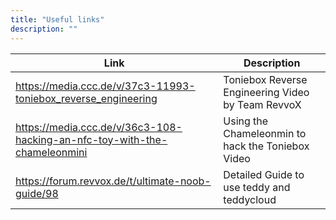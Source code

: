 ```yaml
---
title: "Useful links"
description: ""
---
```


| Link        | Description |
| ----------- | ----------- |
| https://media.ccc.de/v/37c3-11993-toniebox_reverse_engineering | Toniebox Reverse Engineering Video by Team RevvoX |
| https://media.ccc.de/v/36c3-108-hacking-an-nfc-toy-with-the-chameleonmini | Using the Chameleonmin to hack the Toniebox Video |
| https://forum.revvox.de/t/ultimate-noob-guide/98 | Detailed Guide to use teddy and teddycloud |
